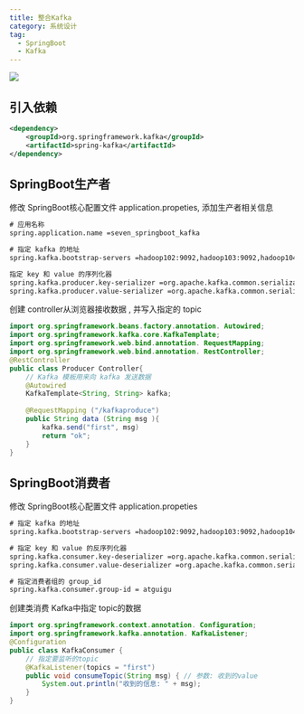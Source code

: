 ```yaml
---
title: 整合Kafka
category: 系统设计
tag:
  - SpringBoot
  - Kafka
---
```




![](https://seven97-blog.oss-cn-hangzhou.aliyuncs.com/imgs/202406161834850.png)



## 引入依赖

```xml
<dependency>
	<groupId>org.springframework.kafka</groupId>
	<artifactId>spring-kafka</artifactId>
</dependency>
```



## SpringBoot生产者

修改 SpringBoot核心配置文件 application.propeties, 添加生产者相关信息

```xml
# 应用名称
spring.application.name =seven_springboot_kafka

# 指定 kafka 的地址
spring.kafka.bootstrap-servers =hadoop102:9092,hadoop103:9092,hadoop104:9092

指定 key 和 value 的序列化器
spring.kafka.producer.key-serializer =org.apache.kafka.common.serialization.StringSerializer
spring.kafka.producer.value-serializer =org.apache.kafka.common.serialization.StringSerializer
```



创建 controller从浏览器接收数据 , 并写入指定的 topic

```java
import org.springframework.beans.factory.annotation. Autowired;
import org.springframework.kafka.core.KafkaTemplate;
import org.springframework.web.bind.annotation. RequestMapping;
import org.springframework.web.bind.annotation. RestController;
@RestController
public class Producer Controller{
    // Kafka 模板用来向 kafka 发送数据
    @Autowired
    KafkaTemplate<String, String> kafka;
    
    @RequestMapping ("/kafkaproduce")
    public String data (String msg ){
        kafka.send("first", msg)
        return "ok";
    }
}
```



## SpringBoot消费者

修改 SpringBoot核心配置文件 application.propeties

```xml
# 指定 kafka 的地址
spring.kafka.bootstrap-servers =hadoop102:9092,hadoop103:9092,hadoop104:9092

# 指定 key 和 value 的反序列化器
spring.kafka.consumer.key-deserializer =org.apache.kafka.common.serialization.StringDeserializer
spring.kafka.consumer.value-deserializer =org.apache.kafka.common.serialization.StringDeserializer

# 指定消费者组的 group_id
spring.kafka.consumer.group-id = atguigu
```



创建类消费 Kafka中指定 topic的数据

```java
import org.springframework.context.annotation. Configuration;
import org.springframework.kafka.annotation. KafkaListener;
@Configuration
public class KafkaConsumer {
    // 指定要监听的topic
    @KafkaListener(topics = "first")
    public void consumeTopic(String msg) { // 参数: 收到的value
    	System.out.println("收到的信息: " + msg);
    }
}
```



